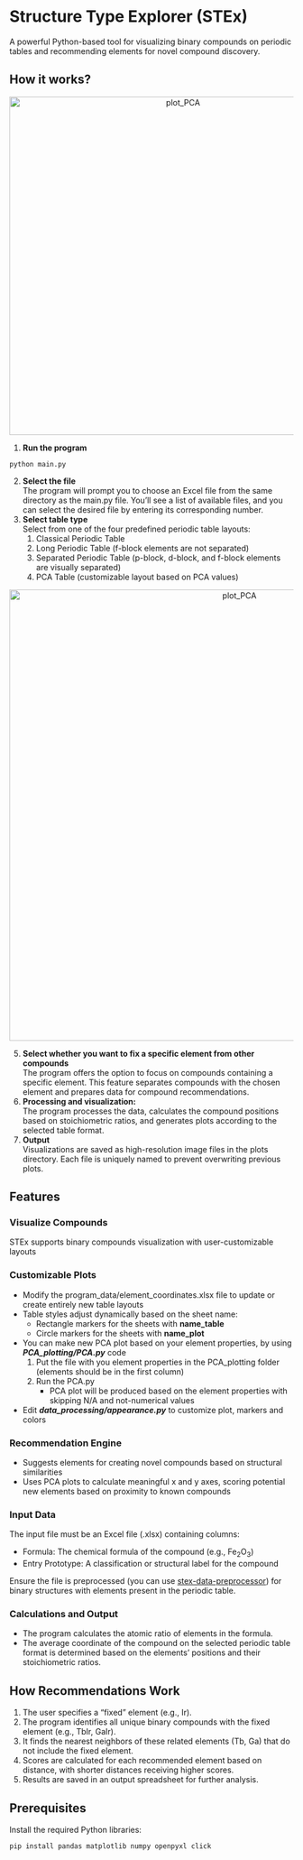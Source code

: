 # Structure Type Explorer (STEx)

A powerful Python-based tool for visualizing binary compounds on periodic tables and recommending elements for novel compound discovery.

## **How it works?**
<div align="center">
<img src="https://github.com/user-attachments/assets/a057f327-d124-404f-aff3-7e7cbca19b6f" alt="plot_PCA" width="600">
</div>


1. **Run the program**
```
python main.py
```
2. **Select the file**  
The program will prompt you to choose an Excel file from the same directory as the main.py file. You’ll see a list of available files, and you can select the desired file by entering its corresponding number.
3. **Select table type**  
  Select from one of the four predefined periodic table layouts:  
	1.	Classical Periodic Table  
	2.	Long Periodic Table (f-block elements are not separated)  
	3.	Separated Periodic Table (p-block, d-block, and f-block elements are visually separated)  
	4.	PCA Table (customizable layout based on PCA values)
<div align="center">
  <img src="https://github.com/user-attachments/assets/0638f8bd-0bda-4240-b672-69cdfd4d5b7c" alt="plot_PCA" width="800"/>
	</div>
 
5. **Select whether you want to fix a specific element from other compounds**  
The program offers the option to focus on compounds containing a specific element. This feature separates compounds with the chosen element and prepares data for compound recommendations.
6. **Processing and visualization:**  
The program processes the data, calculates the compound positions based on stoichiometric ratios, and generates plots according to the selected table format.
6. **Output**  
Visualizations are saved as high-resolution image files in the plots directory. Each file is uniquely named to prevent overwriting previous plots.


## **Features**

### Visualize Compounds  

STEx supports binary compounds visualization with user-customizable layouts  


### Customizable Plots  

* Modify the program_data/element_coordinates.xlsx file to update or create entirely new table layouts
* Table styles adjust dynamically based on the sheet name:  
  * Rectangle markers for the sheets with **name_table**
  * Circle markers for the sheets with  **name_plot**
* You can make new PCA plot based on your element properties, by using ***PCA_plotting/PCA.py*** code
  1. Put the file with you element properties in the PCA_plotting folder (elements should be in the first column)
  2. Run the PCA.py
     * PCA plot will be produced based on the element properties with skipping N/A and not-numerical values
* Edit ***data_processing/appearance.py*** to customize plot, markers and colors

### Recommendation Engine

* Suggests elements for creating novel compounds based on structural similarities
* Uses PCA plots to calculate meaningful x and y axes, scoring potential new elements based on proximity to known compounds
### Input Data

The input file must be an Excel file (.xlsx) containing columns:
* Formula: The chemical formula of the compound (e.g., Fe<sub>2</sub>O<sub>3</sub>)  
* Entry Prototype: A classification or structural label for the compound  

Ensure the file is preprocessed (you can use [stex-data-preprocessor](https://github.com/dshirya/stex-data-preprocessor)) for binary structures with elements present in the periodic table.

### Calculations and Output

* The program calculates the atomic ratio of elements in the formula.
* The average coordinate of the compound on the selected periodic table format is determined based on the elements’ positions and their stoichiometric ratios.

## **How Recommendations Work**  
1. The user specifies a “fixed” element (e.g., Ir).
2. The program identifies all unique binary compounds with the fixed element (e.g., TbIr, GaIr).
3. It finds the nearest neighbors of these related elements (Tb, Ga) that do not include the fixed element.
4. Scores are calculated for each recommended element based on distance, with shorter distances receiving higher scores.
5. Results are saved in an output spreadsheet for further analysis.


## **Prerequisites**  
Install the required Python libraries:

  ```
  pip install pandas matplotlib numpy openpyxl click
  ```



